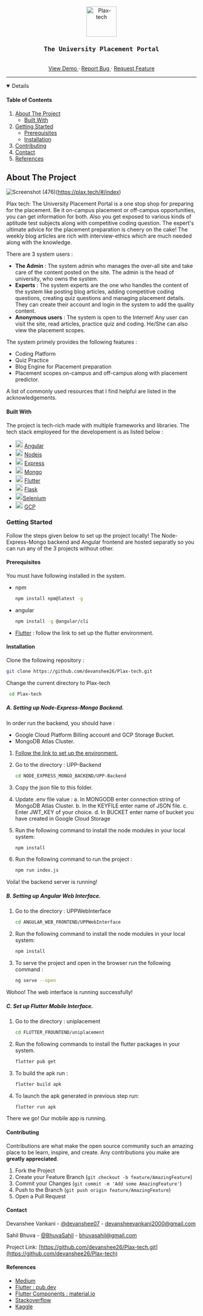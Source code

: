<!-- PROJECT LOGO -->
<br />
<p align="center">
  <a href="https://github.com/devanshee26/Plax-tech.git">
    <img src="https://storage.googleapis.com/placement_assets/PLACEMENT_IMAGES/upp_icon_final.png" alt="Plax-tech" height="80">
  </a>

  <h3 align="center"><samp>The University Placement Portal</samp></h3>

  <p align="center">
    <br />
    <a href="https://plax.tech/#/index">View Demo </a>
    ·
    <a href="https://github.com/devanshee26/Plax-tech.git/issues"> Report Bug </a>
    ·
    <a href="https://github.com/devanshee26/Plax-tech.git/issues"> Request Feature</a>
  </p>
</p>

<hr/>

<!-- TABLE OF CONTENTS -->
<details open="open">
  <h4>Table of Contents</h4>
  <ol>
    <li>
      <a href="#about-the-project">About The Project</a>
      <ul>
        <li><a href="#built-with">Built With</a></li>
      </ul>
    </li>
    <li>
      <a href="#getting-started">Getting Started</a>
      <ul>
        <li><a href="#prerequisites">Prerequisites</a></li>
        <li><a href="#installation">Installation</a></li>
      </ul>
    </li>
    <li><a href="#contributing">Contributing</a></li>
    <!-- <li><a href="#license">License</a></li> -->
    <li><a href="#contact">Contact</a></li>
    <li><a href="#references">References</a></li>
  </ol>
</details>



<!-- ABOUT THE PROJECT -->
## About The Project

![Screenshot (476)](https://user-images.githubusercontent.com/55467927/110931127-e7d3bb00-834f-11eb-950e-3bec2605d8d4.png)(https://plax.tech/#/index)

Plax tech: The University Placement Portal is a one stop shop for preparing for the placement. Be it on-campus placement or off-campus opportunities, you can get information for both. Also you get exposed to various kinds of aptitude test subjects along with competitive coding question. The expert's ultimate advice for the placement preparation is cheery on the cake! The weekly blog articles are rich with interview-ethics which are much needed along with the knowledge.

There are 3 system users :
* <b>The Admin</b> : The system admin who manages the over-all site and take care of the content posted on the site. The admin is the head of university, who owns the system.
* <b>Experts</b> : The system experts are the one who handles the content of the system like posting blog articles, adding competitive coding questions, creating quiz questions and managing placement details. They can create their account and login in the system to add the quality content.
* <b>Anonymous users</b> : The system is open to the Internet! Any user can visit the site, read articles, practice quiz and coding. He/She can also view the placement scopes.

The system primely provides the following features :
* Coding Platform
* Quiz Practice
* Blog Engine for Placement preparation
* Placement scopes on-campus and off-campus along with placement predictor.

A list of commonly used resources that I find helpful are listed in the acknowledgements.

#### Built With

The project is tech-rich made with multiple frameworks and libraries. The tech stack employeed for the developement is as listed below : 

* <img  height="20" src="https://www.vectorlogo.zone/logos/angular/angular-icon.svg"> [Angular](https://angular.io/) 
* <img height="20" src="https://www.vectorlogo.zone/logos/nodejs/nodejs-icon.svg"> [Nodejs](https://nodejs.org/en/)
* <img height="20" src="https://www.vectorlogo.zone/logos/expressjs/expressjs-icon.svg"> [Express](https://expressjs.com/)
* <img  height="20" src="https://www.vectorlogo.zone/logos/mongodb/mongodb-icon.svg"> [Mongo](https://www.mongodb.com/)
* <img  height="20" src="https://www.vectorlogo.zone/logos/flutterio/flutterio-icon.svg"> [Flutter](https://flutter.dev/)
* <img  height="20" src="https://www.vectorlogo.zone/logos/pocoo_flask/pocoo_flask-icon.svg"> [Flask](https://flask.palletsprojects.com/en/1.1.x/)
* <img height="20" src="https://img.icons8.com/ios/50/000000/selenium-test-automation.png"/>[Selenium](https://www.selenium.dev/)
* <img  height="20" src="https://www.vectorlogo.zone/logos/google_cloud/google_cloud-icon.svg"> [GCP](https://cloud.google.com/)



<!-- GETTING STARTED -->
### Getting Started

Follow the steps given below to set up the project locally!
The Node-Express-Mongo backend and Angular frontend are hosted separatly so you can run any of the 3 projects without other.  

#### Prerequisites

You must have following installed in the system.

* npm

  ```sh
  npm install npm@latest -g
  ```
* angular

    ```sh
  npm install -g @angular/cli
  ```

* [Flutter](https://flutter.dev/docs/get-started/install)  :  follow the link to set up the flutter environment.
   

#### Installation

 Clone the following repository :
   ```sh
   git clone https://github.com/devanshee26/Plax-tech.git
   ```
Change the current directory to Plax-tech
  ```sh
   cd Plax-tech
   ```  

##### A. Setting up Node-Express-Mongo Backend. 

In order run the backend, you should have : 
* Google Cloud Platform Billing account and GCP Storage Bucket.
* MongoDB Atlas Cluster.
1.  [Follow the link to set up the environment.](https://storage.googleapis.com/sdp-university-placement-portal/documentation.pdf)

2.  Go to the directory : UPP-Backend
    ```sh
    cd NODE_EXPRESS_MONGO_BACKEND/UPP-Backend
    ```
3. Copy the json file to this folder.
4. Update .env file value :
a. In MONGODB enter connection string of MongoDB Atlas Cluster.
b. In the KEYFILE enter name of JSON file.
c. Enter JWT_KEY of your choice.
d. In BUCKET enter name of bucket you have created in Google Cloud Storage
5. Run the following command to install the node modules in your local system:
    ```sh
    npm install
    ```
6. Run the following command to run the project :

    ```sh
    npm run index.js
    ```

Voila! the backend server is running!

##### B. Setting up Angular Web Interface.

1.  Go to the directory : UPPWebInterface
    ```sh
    cd ANGULAR_WEB_FRONTEND/UPPWebInterface
    ```
2. Run the following command to install the node modules in your local system:
    ```sh
    npm install
    ```
3. To serve the project and open in the browser run the following command :
    ```sh
    ng serve --open
    ```
Wohoo! The web interface is running successfully!

##### C. Set up Flutter Mobile Interface. 

1.  Go to the directory : uniplacement
    ```sh
    cd FLUTTER_FROUNTEND/uniplacement
    ```
2. Run the following commands to install the flutter packages in your system.
    ```sh
    flutter pub get
    ```
3. To build the apk run :
    ```sh
    flutter build apk
    ```
4. To launch the apk generated in previous step run:
    ```sh
    flutter run apk
    ```
There we go! Our mobile app is running.
<!-- CONTRIBUTING -->
#### Contributing

Contributions are what make the open source community such an amazing place to be learn, inspire, and create. Any contributions you make are **greatly appreciated**.

1. Fork the Project
2. Create your Feature Branch (`git checkout -b feature/AmazingFeature`)
3. Commit your Changes (`git commit -m 'Add some AmazingFeature'`)
4. Push to the Branch (`git push origin feature/AmazingFeature`)
5. Open a Pull Request



<!-- LICENSE -->
<!-- ## License

Distributed under the MIT License. See `LICENSE` for more information.
 -->


<!-- CONTACT -->
#### Contact

Devanshee Vankani - [@devanshee07](https://twitter.com/devanshee07) - devansheevankani2000@gmail.com

Sahil Bhuva - [@BhuvaSahil](https://twitter.com/BhuvaSahil) - bhuvasahil@gmail.com

Project Link: [https://github.com/devanshee26/Plax-tech.git](https://github.com/devanshee26/Plax-tech)



<!-- ACKNOWLEDGEMENTS -->
#### References
* [Medium](https://medium.com/)
* [Flutter : pub.dev](https://pub.dev/)
* [Flutter Components : material.io](https://material.io/)
* [Stackoverflow](https://stackoverflow.com/)
* [Kaggle](https://www.kaggle.com/)




